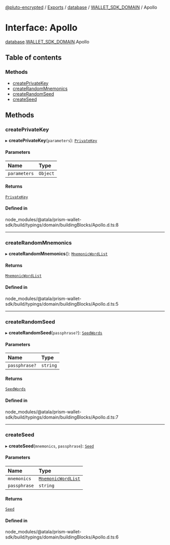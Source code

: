 [@pluto-encrypted](../README.md) / [Exports](../modules.md) / [database](../modules/database-1.md) / [WALLET\_SDK\_DOMAIN](../modules/database-1.WALLET_SDK_DOMAIN.md) / Apollo

# Interface: Apollo

[database](../modules/database-1.md).[WALLET\_SDK\_DOMAIN](../modules/database-1.WALLET_SDK_DOMAIN.md).Apollo

## Table of contents

### Methods

- [createPrivateKey](database-1.WALLET_SDK_DOMAIN.Apollo.md#createprivatekey)
- [createRandomMnemonics](database-1.WALLET_SDK_DOMAIN.Apollo.md#createrandommnemonics)
- [createRandomSeed](database-1.WALLET_SDK_DOMAIN.Apollo.md#createrandomseed)
- [createSeed](database-1.WALLET_SDK_DOMAIN.Apollo.md#createseed)

## Methods

### createPrivateKey

▸ **createPrivateKey**(`parameters`): [`PrivateKey`](../classes/database-1.WALLET_SDK_DOMAIN.PrivateKey.md)

#### Parameters

| Name | Type |
| :------ | :------ |
| `parameters` | `Object` |

#### Returns

[`PrivateKey`](../classes/database-1.WALLET_SDK_DOMAIN.PrivateKey.md)

#### Defined in

node_modules/@atala/prism-wallet-sdk/build/typings/domain/buildingBlocks/Apollo.d.ts:8

___

### createRandomMnemonics

▸ **createRandomMnemonics**(): [`MnemonicWordList`](../modules/database-1.WALLET_SDK_DOMAIN.md#mnemonicwordlist)

#### Returns

[`MnemonicWordList`](../modules/database-1.WALLET_SDK_DOMAIN.md#mnemonicwordlist)

#### Defined in

node_modules/@atala/prism-wallet-sdk/build/typings/domain/buildingBlocks/Apollo.d.ts:5

___

### createRandomSeed

▸ **createRandomSeed**(`passphrase?`): [`SeedWords`](database-1.WALLET_SDK_DOMAIN.SeedWords.md)

#### Parameters

| Name | Type |
| :------ | :------ |
| `passphrase?` | `string` |

#### Returns

[`SeedWords`](database-1.WALLET_SDK_DOMAIN.SeedWords.md)

#### Defined in

node_modules/@atala/prism-wallet-sdk/build/typings/domain/buildingBlocks/Apollo.d.ts:7

___

### createSeed

▸ **createSeed**(`mnemonics`, `passphrase`): [`Seed`](database-1.WALLET_SDK_DOMAIN.Seed.md)

#### Parameters

| Name | Type |
| :------ | :------ |
| `mnemonics` | [`MnemonicWordList`](../modules/database-1.WALLET_SDK_DOMAIN.md#mnemonicwordlist) |
| `passphrase` | `string` |

#### Returns

[`Seed`](database-1.WALLET_SDK_DOMAIN.Seed.md)

#### Defined in

node_modules/@atala/prism-wallet-sdk/build/typings/domain/buildingBlocks/Apollo.d.ts:6
